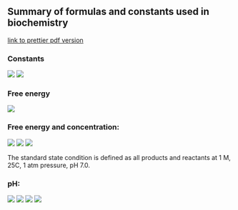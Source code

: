 ## Summary of formulas and constants used in biochemistry

[link to prettier pdf version](https://github.com/harmsm/biochem-formulas/raw/main/formula.pdf)

### Constants

<img src="https://render.githubusercontent.com/render/math?math=R=0.008314\ kJ\cdot mol^{-1}\cdot K^{-1}">
<img src="https://render.githubusercontent.com/render/math?math=T\ in\ K=T\ in\ ^{\circ}C+273.15">

### Free energy

<img src="https://render.githubusercontent.com/render/math?math=\Delta G = \Delta H - T \Delta S">

### Free energy and concentration:

<img src="https://render.githubusercontent.com/render/math?math=aA+bB\rightleftarrows cC+dD">
<img src="https://render.githubusercontent.com/render/math?math=\Delta G^{\circ\prime}=-RTln\left(K_{eq}\right)=-RTln\left(\frac{[A]_{eq}^{a}[B]_{eq}^{b}}{[C]_{eq}^{c}[D]_{eq}^{d}}\right)">
<img src="https://render.githubusercontent.com/render/math?math=\Delta G=\Delta G^{\circ\prime}+RTln\left(\frac{[A]^{a}[B]^{b}}{[C]^{c}[D]^{d}}\right)">

The standard state condition is defined as all products and reactants at 1 M, 25C, 1 atm pressure, pH 7.0.  

### pH:

<img src="https://render.githubusercontent.com/render/math?math=M\cdot H\stackrel{K_{a}}{\rightleftarrows}M+H^{+}">
<img src="https://render.githubusercontent.com/render/math?math=K_{a}=\frac{[M][H^{+}]}{[M\cdot H]}">
<img src="https://render.githubusercontent.com/render/math?math=pH=-log_{10}\left([H^{+}]\right);\ pK_{a}=-log_{10}\left(K_{a}\right)">
<img src="https://render.githubusercontent.com/render/math?math=\theta=\frac{[M\cdot H]}{[M]+[M\cdot H]}=\frac{1}{1+K_{a}/[H^{+}]}=\frac{1}{1+10^{\left(pH-pK_{a}\right)}}">


